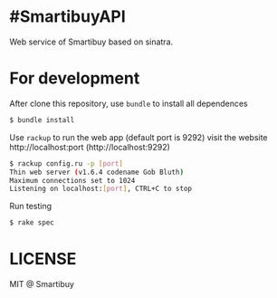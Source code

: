 #SmartibuyAPI
==
Web service of Smartibuy based on sinatra.

# For development

After clone this repository, use `bundle` to install all dependences

```sh
$ bundle install
```
Use `rackup` to run the web app  (default port is 9292)
visit the website http://localhost:port (http://localhost:9292)

```sh
$ rackup config.ru -p [port]
Thin web server (v1.6.4 codename Gob Bluth)
Maximum connections set to 1024
Listening on localhost:[port], CTRL+C to stop
```

Run testing

```sh
$ rake spec
```

LICENSE
==
MIT @ Smartibuy
